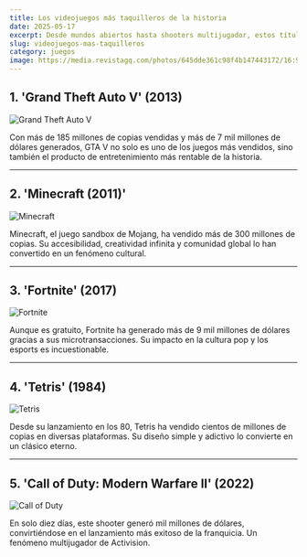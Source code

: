 ```yaml
---
title: Los videojuegos más taquilleros de la historia
date: 2025-05-17
excerpt: Desde mundos abiertos hasta shooters multijugador, estos títulos no solo cautivaron a millones, sino que también rompieron récords financieros.
slug: videojuegos-mas-taquilleros
category: juegos
image: https://media.revistagq.com/photos/645dde361c98f4b147443172/16:9/w_2560%2Cc_limit/100%2520mejores%2520videojuegos%2520gq.png
---
```


## 1. 'Grand Theft Auto V' (2013)

![Grand Theft Auto V](https://ohmygeek.net/wp-content/uploads/2014/02/GTA-V.jpg)

Con más de 185 millones de copias vendidas y más de 7 mil millones de dólares generados, GTA V no solo es uno de los juegos más vendidos, sino también el producto de entretenimiento más rentable de la historia.

---

## 2. 'Minecraft (2011)'

![Minecraft](https://xboxwire.thesourcemediaassets.com/sites/4/15YR_Free_Cape-1-7cbcb0739e3df57534ec-9063efed017354d1b1c3.jpg)

Minecraft, el juego sandbox de Mojang, ha vendido más de 300 millones de copias. Su accesibilidad, creatividad infinita y comunidad global lo han convertido en un fenómeno cultural.

---

## 3. 'Fortnite' (2017)

![Fortnite](https://cdn2.unrealengine.com/Fortnite%2Fblog%2Fpatch-v-1-6---fortnite-battle-royale%2FFortnite_BR_Key-Art_w-Logo_ENG-1920x1080-3e2ce1453476b725fa59e7aeb6ecb90e4b75a0df.jpg)

Aunque es gratuito, Fortnite ha generado más de 9 mil millones de dólares gracias a sus microtransacciones. Su impacto en la cultura pop y los esports es incuestionable.

---

## 4. 'Tetris' (1984)

![Tetris](https://i.blogs.es/6884f7/tetris-1984-original-screenshot/650_1200.jpg)

Desde su lanzamiento en los 80, Tetris ha vendido cientos de millones de copias en diversas plataformas. Su diseño simple y adictivo lo convierte en un clásico eterno.

---

## 5. 'Call of Duty: Modern Warfare II' (2022)

![Call of Duty](https://cdn12.idcgames.com/storage/image/1369/announce/default.jpg)

En solo diez días, este shooter generó mil millones de dólares, convirtiéndose en el lanzamiento más exitoso de la franquicia. Un fenómeno multijugador de Activision.

